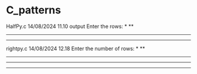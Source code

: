 # C_patterns

HalfPy.c 14/08/2024 11.10
output
Enter the rows:
*
**
***
****


rightpy.c 14/08/2024 12.18
Enter the number of rows:
    *
   **
  ***
 ****
*****
